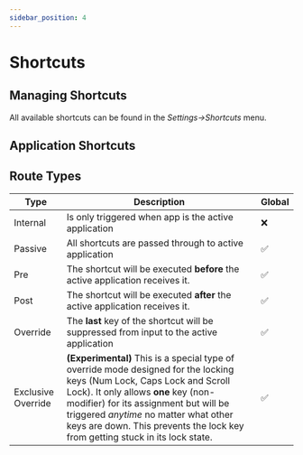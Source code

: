```yaml
---
sidebar_position: 4
---
```

# Shortcuts


## Managing Shortcuts
All available shortcuts can be found in the *Settings->Shortcuts* menu. 

## Application Shortcuts

## Route Types

|Type|Description|Global|
| --- | --- | --- |
| Internal|Is only triggered when app is the active application |  ❌|
| Passive | All shortcuts are passed through to active application |✅|
| Pre | The shortcut will be executed **before** the active application receives it. |✅|
| Post | The shortcut will be executed **after** the active application receives it. |✅|
| Override | The **last** key of the shortcut will be suppressed from input to the active application |✅|
| Exclusive Override | **(Experimental)** This is a special type of override mode designed for the locking keys (Num Lock, Caps Lock and Scroll Lock). It only allows **one** key (non-modifier) for its assignment but will be triggered *anytime* no matter what other keys are down. This prevents the lock key from getting stuck in its lock state.|✅|


